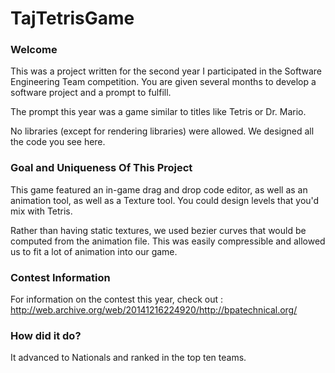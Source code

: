 # TajTetrisGame

### Welcome
This was a project written for the second year I participated in the Software Engineering Team competition. You are given several months to develop a software project and a prompt to fulfill.

The prompt this year was a game similar to titles like Tetris or Dr. Mario. 

No libraries (except for rendering libraries) were allowed. We designed all the code you see here.

### Goal and Uniqueness Of This Project
This game featured an in-game drag and drop code editor, as well as an animation tool, as well as a Texture tool. You could design levels that you'd mix with Tetris.

Rather than having static textures, we used bezier curves that would be computed from the animation file. This was easily compressible and allowed us to fit a lot of animation into our game.

### Contest Information
For information on the contest this year, check out :
  http://web.archive.org/web/20141216224920/http://bpatechnical.org/
  
### How did it do?
It advanced to Nationals and ranked in the top ten teams.
